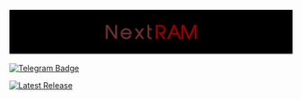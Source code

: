 ![elogo](https://raw.githubusercontent.com/Rexamm1t/NextRAM/refs/heads/main/github/IMG_20250907_140904.jpg)

<div id="badges">
  <a 
href="https://t.me/rexamm1t_channel"
><img src="https://img.shields.io/badge/Telegram-blue?style=for-the-badge&logo=telegram&logoColor=white" alt="Telegram Badge" /></a>
<p>
  <a href="https://github.com/Rexamm1t/NextRAM/releases/latest"><img src="https://img.shields.io/github/v/release/Rexamm1t/NextRAM" alt="Latest Release" /></a>
</p>
</div>
